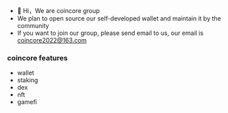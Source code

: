 - 👋 Hi，We are coincore group
- We plan to open source our self-developed wallet and maintain it by the community
- If you want to join our group, please send email to us, our email is coincore2022@163.com

### coincore features

- wallet 
- staking
- dex
- nft
- gamefi
